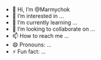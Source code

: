 - 👋 Hi, I’m @Marmychok
- 👀 I’m interested in ...
- 🌱 I’m currently learning ...
- 💞️ I’m looking to collaborate on ...
- 📫 How to reach me ...
- 😄 Pronouns: ...
- ⚡ Fun fact: ...

<!---
Marmychok/Marmychok is a ✨ special ✨ repository because its `README.md` (this file) appears on your GitHub profile.
You can click the Preview link to take a look at your changes.
--->
